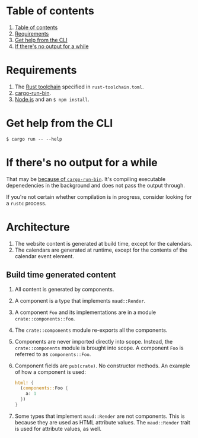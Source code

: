 <!-- TOC -->
# Table of contents

1. [Table of contents](#table-of-contents)
1. [Requirements](#requirements)
1. [Get help from the CLI](#get-help-from-the-cli)
1. [If there's no output for a while](#if-there's-no-output-for-a-while)
<!-- TOC -->

# Requirements

1. The [Rust toolchain](https://rust-lang.github.io/rustup/concepts/toolchains.html) specified in `rust-toolchain.toml`.
1. [cargo-run-bin](https://crates.io/crates/cargo-run-bin).
1. [Node.js](https://nodejs.org) and an `$ npm install`.

# Get help from the CLI

```
$ cargo run -- --help
```

# If there's no output for a while

That may be [because of `cargo-run-bin`](https://github.com/dustinblackman/cargo-run-bin/issues/2).
It's compiling executable depenedencies in the background and does not pass the output through.

If you're not certain whether compilation is in progress, consider looking for a `rustc` process.

# Architecture

1. The website content is generated at build time, except for the calendars.
1. The calendars are generated at runtime, except for the contents of the calendar event element.

## Build time generated content

1. All content is generated by components.
1. A component is a type that implements `maud::Render`.
1. A component `Foo` and its implementations are in a module `crate::components::foo`.
1. The `crate::components` module re-exports all the components.
1. Components are never imported directly into scope.
   Instead, the `crate::components` module is brought into scope.
   A component `Foo` is referred to as `components::Foo`.
1. Component fields are `pub(crate)`. No constructor methods.
   An example of how a component is used:

   ```rust
   html! {
     (components::Foo {
       a: 1
     })
   }
   ```
1. Some types that implement `maud::Render` are not components.
   This is because they are used as HTML attribute values.
   The `maud::Render` trait is used for attribute values, as well.
